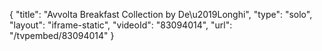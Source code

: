 {
    "title": "Avvolta Breakfast Collection by De\u2019Longhi",
    "type": "solo",
    "layout": "iframe-static",
    "videoId": "83094014",
    "url": "\/tvpembed\/83094014"
}